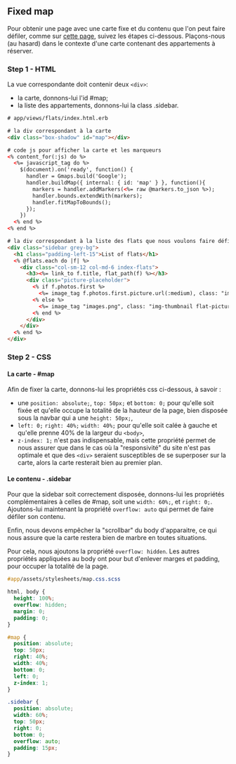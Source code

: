 ## Fixed map

Pour obtenir une page avec une carte fixe et du contenu que l'on peut faire défiler, comme sur [cette page](http://airbnbflo.herokuapp.com/flats), suivez les étapes ci-dessous.
Plaçons-nous (au hasard) dans le contexte d'une carte contenant des appartements à réserver.

### Step 1 - HTML

La vue correspondante doit contenir deux ```<div>```:
- la carte, donnons-lui l'id #map;
- la liste des appartements, donnons-lui la class .sidebar.

```html
# app/views/flats/index.html.erb

# la div correspondant à la carte
<div class="box-shadow" id="map"></div>

# code js pour afficher la carte et les marqueurs
<% content_for(:js) do %>
  <%= javascript_tag do %>
    $(document).on('ready', function() {
      handler = Gmaps.build('Google');
      handler.buildMap({ internal: { id: 'map' } }, function(){
        markers = handler.addMarkers(<%= raw @markers.to_json %>);
        handler.bounds.extendWith(markers);
        handler.fitMapToBounds();
      });
    })
  <% end %>
<% end %>

# la div correspondant à la liste des flats que nous voulons faire défiler
<div class="sidebar grey-bg">
  <h1 class="padding-left-15">List of flats</h1>
  <% @flats.each do |f| %>
    <div class="col-sm-12 col-md-6 index-flats">
      <h3><%= link_to f.title, flat_path(f) %></h3>
      <div class="picture-placeholder">
        <% if f.photos.first %>
          <%= image_tag f.photos.first.picture.url(:medium), class: "img-thumbnail"%>
        <% else %>
          <%= image_tag "images.png", class: "img-thumbnail flat-picture" %>
        <% end %>
      </div>
    </div>
  <% end %>
</div>
```

### Step 2 - CSS

#### La carte - #map

Afin de fixer la carte, donnons-lui les propriétés css ci-dessous, à savoir :
- une ```position: absolute;```, ```top: 50px;``` et ```bottom: 0;``` pour qu'elle soit fixée et qu'elle occupe la totalité de la hauteur de la page, bien disposée sous la navbar qui a une ```height: 50px;```,
- ```left: 0;``` ```right: 40%;``` ```width: 40%;``` pour qu'elle soit calée à gauche et qu'elle prenne 40% de la largeur du ```<body>```,
- ```z-index: 1;``` n'est pas indispensable, mais cette propriété permet de nous assurer que dans le cas où la "responsivité" du site n'est pas optimale et que des ```<div>``` seraient susceptibles de se superposer sur la carte, alors la carte resterait bien au premier plan.

#### Le contenu - .sidebar

Pour que la sidebar soit correctement disposée, donnons-lui les propriétés complémentaires à celles de #map, soit une ```width: 60%;```, et ```right: 0;```.
Ajoutons-lui maintenant la propriété ```overflow: auto``` qui permet de faire défiler son contenu.

Enfin, nous devons empêcher la "scrollbar" du body d'apparaitre, ce qui nous assure que la carte restera bien de marbre en toutes situations.

Pour cela, nous ajoutons la propriété ```overflow: hidden```.
Les autres propriétés appliquées au body ont pour but d'enlever marges et padding, pour occuper la totalité de la page.

```css
#app/assets/stylesheets/map.css.scss

html, body {
  height: 100%;
  overflow: hidden;
  margin: 0;
  padding: 0;
}

#map {
  position: absolute;
  top: 50px;
  right: 40%;
  width: 40%;
  bottom: 0;
  left: 0;
  z-index: 1;
}

.sidebar {
  position: absolute;
  width: 60%;
  top: 50px;
  right: 0;
  bottom: 0;
  overflow: auto;
  padding: 15px;
}
```


